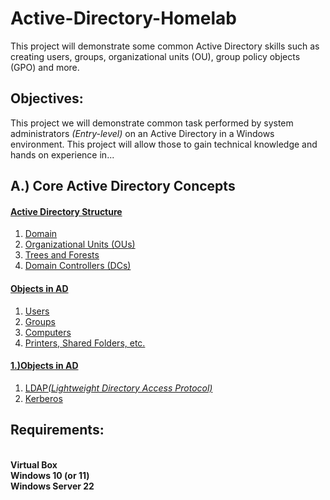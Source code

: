 # Active-Directory-Homelab
This project will demonstrate some common Active Directory skills such as creating users, groups, organizational units (OU), group policy objects (GPO) and more.

<h2>Objectives:</h2>
This project we will demonstrate common task performed by system administrators <i>(Entry-level)</i> on an Active Directory in a Windows environment. This project will allow those to gain technical knowledge and hands on experience in...
<h2>A.) Core Active Directory Concepts</h4>

<h4><a href="#Active-Directory-Structure">Active Directory Structure</a></h4>
<ol>
  <li><a href="#Domain">Domain</a></li>
  <li><a href="#Organizational-Units">Organizational Units (OUs)</a></li>
  <li><a href="#Trees-and-Forests">Trees and Forests</a></li>
  <li><a href="#Domain-Controllers">Domain Controllers (DCs)</a></li>
</ol>

<h4><a href="#Objects-in-AD">Objects in AD</a></h4>
  <ol>
    <li><a href="#Users">Users</a></li>
    <li><a href="#Groups">Groups</a></li>
    <li><a href="#Computers">Computers</a></li>
    <li><a href="#Printers">Printers, Shared Folders, etc.</a></li>
  </ol>

<h4><a href="#Objects-in-AD"> 1.)Objects in AD</a></h4>
<ol>
  <li><a href="#LDAP">LDAP<i>(Lightweight Directory Access Protocol)</i></a></li>
  <li><a href="#Kerberos">Kerberos</a></li>
</ol>





<h2>Requirements:</h2>
</br><b>Virtual Box</b>
</br><b>Windows 10 (or 11)</b>
</br><b>Windows Server 22</b>


